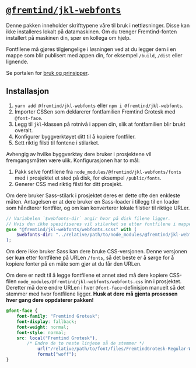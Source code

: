 # [`@fremtind/jkl-webfonts`](https://jokul.fremtind.no/komponenter/typography)

Denne pakken inneholder skrifttypene våre til bruk i nettløsninger. Disse kan ikke installeres lokalt på datamaskinen. Om du trenger Fremtind-fonten installert på maskinen din, spør en kollega om hjelp.

Fontfilene må gjøres tilgjengelige i løsningen ved at du legger dem i en mappe som blir publisert med appen din, for eksempel `/build`, `/dist` eller lignende.

Se portalen for [bruk og prinsipper](https://jokul.fremtind.no/komponenter/typography).

## Installasjon

1. `yarn add @fremtind/jkl-webfonts` eller `npm i @fremtind/jkl-webfonts`.
2. Importer CSSen som deklarerer fontfamilien Fremtind Grotesk med `@font-face`.
3. Legg til `jkl`-klassen på rotnivå i appen din, slik at fontfamilien blir brukt overalt.
4. Konfigurer byggverktøyet ditt til å kopiere fontfiler.
5. Sett riktig filsti til fontene i stilarket.

Avhengig av hvilke byggverktøy dere bruker i prosjektene vil fremgangsmåten være ulik. Konfigurasjonen har to mål:

1. Pakk selve fontfilene fra `node_modules/@fremtind/jkl-webfonts/fonts` med i prosjektet et sted på disk, for eksempel `/public/fonts`.
2. Generer CSS med riktig filsti for ditt prosjekt.

Om dere bruker Sass-stilark i prosjektet deres er dette ofte den enkleste måten. Antagelsen er at dere bruker en Sass-loader i tillegg til en loader som håndterer fontfiler, og om kan konverterer lokale filstier til riktige URLer.

```scss
// Variabelen `$webfonts-dir` angir hvor på disk filene ligger.
// Hvis den ikke spesifiseres vil stilarket se etter fontfilene i mappen `/fonts`.
@use "@fremtind/jkl-webfonts/webfonts.scss" with (
    $webfonts-dir: "../relative/path/to/node_modules/@fremtind/jkl-webfonts/fonts"
);
```

Om dere ikke bruker Sass kan dere bruke CSS-versjonen. Denne versjonen ser **kun** etter fontfilene på URLen `/fonts`, så det beste er å sørge for å kopiere fonter på en måte som gjør at du får den URLen.

Om dere er nødt til å legge fontfilene et annet sted må dere kopiere CSS-filen `node_modules/@fremtind/jkl-webfonts/webfonts.css` inn i prosjektet. Deretter må dere endre URLen i hver `@font-face`-definisjon manuelt så det stemmer med hvor fontfilene ligger. **Husk at dere må gjenta prosessen hver gang dere oppdaterer pakken!**

```css
@font-face {
    font-family: "Fremtind Grotesk";
    font-display: fallback;
    font-weight: normal;
    font-style: normal;
    src: local("Fremtind Grotesk"),
        /* Endre de to neste linjene så de stemmer */
            url("/relative/path/to/font/files/FremtindGrotesk-Regular-Web.woff2") format("woff2"), url("/relative/path/to/font/files/FremtindGrotesk-Regular-Web.woff")
            format("woff");
}
```
